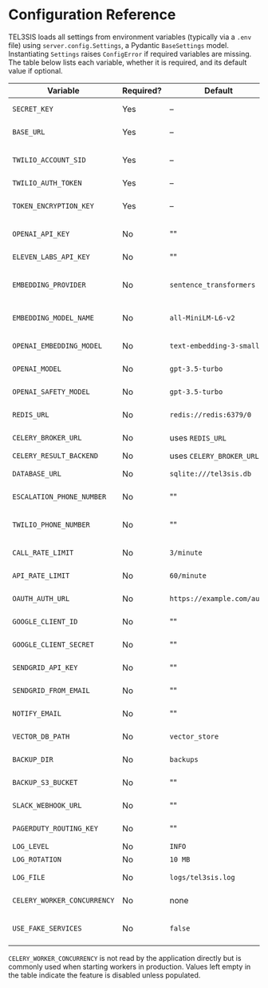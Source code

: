 # Configuration Reference

TEL3SIS loads all settings from environment variables (typically via a `.env` file)
using `server.config.Settings`, a Pydantic `BaseSettings` model. Instantiating
`Settings` raises `ConfigError` if required variables are missing.
The table below lists each variable, whether it is required, and its default value if optional.

| Variable | Required? | Default | Description |
|---------|-----------|---------|-------------|
| `SECRET_KEY` | Yes | – | Session signing key for FastAPI. |
| `BASE_URL` | Yes | – | Public webhook URL reachable by Twilio. |
| `TWILIO_ACCOUNT_SID` | Yes | – | Twilio account ID for inbound/outbound calls. |
| `TWILIO_AUTH_TOKEN` | Yes | – | Twilio auth token. |
| `TOKEN_ENCRYPTION_KEY` | Yes | – | Base64 AES key for encrypting OAuth tokens. |
| `OPENAI_API_KEY` | No | "" | API key for OpenAI models. |
| `ELEVEN_LABS_API_KEY` | No | "" | API key for ElevenLabs TTS. |
| `EMBEDDING_PROVIDER` | No | `sentence_transformers` | Embedding backend (`openai` or `sentence_transformers`). |
| `EMBEDDING_MODEL_NAME` | No | `all-MiniLM-L6-v2` | Model name for sentence-transformers embeddings. |
| `OPENAI_EMBEDDING_MODEL` | No | `text-embedding-3-small` | Model when using OpenAI embeddings. |
| `OPENAI_MODEL` | No | `gpt-3.5-turbo` | Chat model for conversations. |
| `OPENAI_SAFETY_MODEL` | No | `gpt-3.5-turbo` | Model used for safety analysis. |
| `REDIS_URL` | No | `redis://redis:6379/0` | Redis connection used by Celery and state. |
| `CELERY_BROKER_URL` | No | uses `REDIS_URL` | Celery message broker URL. |
| `CELERY_RESULT_BACKEND` | No | uses `CELERY_BROKER_URL` | Celery result backend. |
| `DATABASE_URL` | No | `sqlite:///tel3sis.db` | SQLAlchemy database URL. |
| `ESCALATION_PHONE_NUMBER` | No | "" | Number dialed when escalating a call. |
| `TWILIO_PHONE_NUMBER` | No | "" | Default caller ID for outbound SMS and calls. |
| `CALL_RATE_LIMIT` | No | `3/minute` | Rate limit for inbound calls per host. |
| `API_RATE_LIMIT` | No | `60/minute` | Rate limit for REST API requests. |
| `OAUTH_AUTH_URL` | No | `https://example.com/auth` | OAuth authorization endpoint. |
| `GOOGLE_CLIENT_ID` | No | "" | Google OAuth client ID for Calendar access. |
| `GOOGLE_CLIENT_SECRET` | No | "" | Google OAuth client secret. |
| `SENDGRID_API_KEY` | No | "" | SendGrid API key for email notifications. |
| `SENDGRID_FROM_EMAIL` | No | "" | Sender address for SendGrid emails. |
| `NOTIFY_EMAIL` | No | "" | Recipient address for call transcripts. |
| `VECTOR_DB_PATH` | No | `vector_store` | Directory for vector embeddings. |
| `BACKUP_DIR` | No | `backups` | Directory for local backup archives. |
| `BACKUP_S3_BUCKET` | No | "" | S3 bucket used when uploading backups. |
| `SLACK_WEBHOOK_URL` | No | "" | Slack webhook for alert notifications. |
| `PAGERDUTY_ROUTING_KEY` | No | "" | PagerDuty routing key for alerts. |
| `LOG_LEVEL` | No | `INFO` | Log output level. |
| `LOG_ROTATION` | No | `10 MB` | Log file rotation size. |
| `LOG_FILE` | No | `logs/tel3sis.log` | Path to persistent log file. |
| `CELERY_WORKER_CONCURRENCY` | No | none | Worker processes per Celery instance. |
| `USE_FAKE_SERVICES` | No | `false` | Use in-memory mocks for Redis and external APIs. |

`CELERY_WORKER_CONCURRENCY` is not read by the application directly but is commonly
used when starting workers in production. Values left empty in the table
indicate the feature is disabled unless populated.
